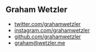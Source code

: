 ## Graham Wetzler

- [twitter.com/grahamwetzler](https://twitter.com/grahamwetzler)
- [instagram.com/grahamwetzler](https://www.instagram.com/grahamwetzler/)
- [github.com/grahamwetzler](https://github.com/grahamwetzler)
- <graham@wetzler.me>
